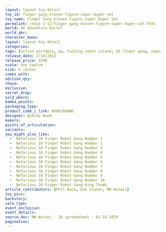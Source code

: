 ```yaml
---
layout: layout-toy-detail 
toy_id: finger-gang-eleven-figure-super-duper-set
toy_name: Finger Gang Eleven Figure Super Duper Set
permalink: /toys-1-12/finger-gang-eleven-figure-super-duper-set.html
world: AP Adventure Kartel
world_abr: 
character_base: 
layout: layout-toy-detail
categories: 
tags: [action portable, ap, fucking robot island, 10 finger gang, super set, 11 figures, multi pack, multiple] 
release_date: 2/18/2013
release_price: $290 
scale: one twelve
size: 6 inches
comes_with: 
edition_qty: 
chase: 
exclusive: 
secret_drop: 
sold_where: 
bamba_points: 
packaging_type: 
product_code_/_link: 000010GANG
designer: Ashley Wood
makers: 
points_of_articulation: 
variants: 
you_might_also_like: 
  -  Nefarious 10 Finger Robot Gang Number 1
  -  Nefarious 10 Finger Robot Gang Number 2
  -  Nefarious 10 Finger Robot Gang Number 3
  -  Nefarious 10 Finger Robot Gang Number 4
  -  Nefarious 10 Finger Robot Gang Number 5
  -  Nefarious 10 Finger Robot Gang Number 6
  -  Nefarious 10 Finger Robot Gang Number 7
  -  Nefarious 10 Finger Robot Gang Number 8
  -  Nefarious 10 Finger Robot Gang Number 9
  -  Nefarious 10 Finger Robot Gang Number 10
  -  Nefarious 10 Finger Robot Gang King Thumb
article_contributors: [Phil Back, Don Slater, MW Wutasi]
toy_pics: 
backstory: 
sale_type: 
event_exclusive: 
event_details: 
source_doc: MW Wutasi - 3A spreadsheet - 01-15-2019
pagination: 
---
```

